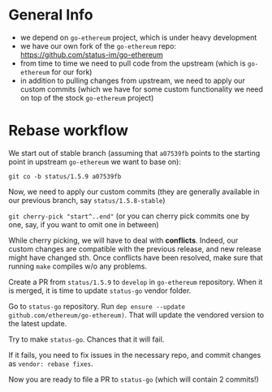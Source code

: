 # General Info

  - we depend on `go-ethereum` project, which is under heavy development
  - we have our own fork of the `go-ethereum` repo:
    <https://github.com/status-im/go-ethereum>
  - from time to time we need to pull code from the upstream (which is
    `go-ethereum` for our fork)
  - in addition to pulling changes from upstream, we need to apply our
    custom commits (which we have for some custom functionality we need
    on top of the stock `go-ethereum` project)

# Rebase workflow

We start out of stable branch (assuming that `a07539fb` points to the
starting point in upstream `go-ethereum` we want to base on):

`git co -b status/1.5.9 a07539fb`

Now, we need to apply our custom commits (they are generally available
in our previous branch, say `status/1.5.8-stable`)

`git cherry-pick "start^..end"` (or you can cherry pick commits one by
one, say, if you want to omit one in between)

While cherry picking, we will have to deal with **conflicts**. Indeed,
our custom changes are compatible with the previous release, and new
release might have changed sth. Once conflicts have been resolved, make
sure that running `make` compiles w/o any problems.

Create a PR from `status/1.5.9` to `develop` in `go-ethereum`
repository. When it is merged, it is time to update `status-go` vendor
folder.

Go to `status-go` repository. Run `dep ensure --update
github.com/ethereum/go-ethereum)`. That will update the vendored version
to the latest update.

Try to make `status-go`. Chances that it will fail.

If it fails, you need to fix issues in the necessary repo, and commit
changes as `vendor: rebase fixes`.

Now you are ready to file a PR to `status-go` (which will contain 2
commits\!)